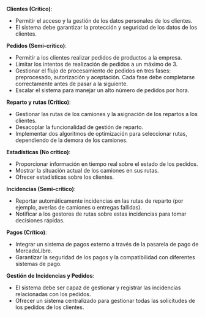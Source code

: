 **Clientes (Crítico)**:
   - Permitir el acceso y la gestión de los datos personales de los clientes.
   - El sistema debe garantizar la protección y seguridad de los datos de los clientes.
   
**Pedidos (Semi-crítico)**:
   - Permitir a los clientes realizar pedidos de productos a la empresa.
   - Limitar los intentos de realización de pedidos a un máximo de 3.
   - Gestionar el flujo de procesamiento de pedidos en tres fases: preprocesado, autorización y aceptación. Cada fase debe completarse correctamente antes de pasar a la siguiente.
   - Escalar el sistema para manejar un alto número de pedidos por hora.

**Reparto y rutas (Crítico)**:
   - Gestionar las rutas de los camiones y la asignación de los repartos a los clientes.
   - Desacoplar la funcionalidad de gestión de reparto.
   - Implementar dos algoritmos de optimización para seleccionar rutas, dependiendo de la demora de los camiones.

**Estadísticas (No crítico)**:
   - Proporcionar información en tiempo real sobre el estado de los pedidos.
   - Mostrar la situación actual de los camiones en sus rutas.
   - Ofrecer estadísticas sobre los clientes.

**Incidencias (Semi-crítico)**:
   - Reportar automáticamente incidencias en las rutas de reparto (por ejemplo, averías de camiones o entregas fallidas).
   - Notificar a los gestores de rutas sobre estas incidencias para tomar decisiones rápidas.

**Pagos (Crítico)**:
   - Integrar un sistema de pagos externo a través de la pasarela de pago de MercadoLibre.
   - Garantizar la seguridad de los pagos y la compatibilidad con diferentes sistemas de pago.

**Gestión de Incidencias y Pedidos**:
   - El sistema debe ser capaz de gestionar y registrar las incidencias relacionadas con los pedidos.
   - Ofrecer un sistema centralizado para gestionar todas las solicitudes de los pedidos de los clientes.
